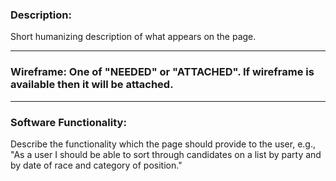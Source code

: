 ### Description:
Short humanizing description of what appears on the page.

---

### Wireframe: One of "NEEDED" or "ATTACHED". If wireframe is available then it will be attached.

---

### Software Functionality:

Describe the functionality which the page should provide to the user, e.g., "As a user I should be able to sort through candidates on a list by party and by date of race and category of position."
